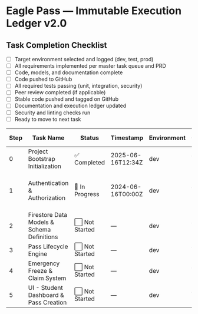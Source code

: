 # Eagle Pass — Immutable Execution Ledger v2.0

## Task Completion Checklist
- [ ] Target environment selected and logged (dev, test, prod)
- [ ] All requirements implemented per master task queue and PRD
- [ ] Code, models, and documentation complete
- [ ] Code pushed to GitHub
- [ ] All required tests passing (unit, integration, security)
- [ ] Peer review completed (if applicable)
- [ ] Stable code pushed and tagged on GitHub
- [ ] Documentation and execution ledger updated
- [ ] Security and linting checks run
- [ ] Ready to move to next task

| Step | Task Name | Status | Timestamp | Environment | Operator | Blocked Reason | AI Flags Triggered | Notes |
|------|-----------|--------|-----------|-------------|----------|----------------|--------------------|-------|
| 0 | Project Bootstrap Initialization | ✅ Completed | 2025-06-16T12:34Z | dev | Jane Doe | None | None | Project scaffold completed. |
| 1 | Authentication & Authorization | 🚧 In Progress | 2024-06-16T00:00Z | dev | Jane Doe | None | None | Stubbed authService methods; implementation ongoing. |
| 2 | Firestore Data Models & Schema Definitions | ⬜ Not Started | — | dev | Jane Doe | None | None | Pending implementation |
| 3 | Pass Lifecycle Engine | ⬜ Not Started | — | dev | Jane Doe | None | None | Pending implementation |
| 4 | Emergency Freeze & Claim System | ⬜ Not Started | — | dev | Jane Doe | None | None | Pending implementation |
| 5 | UI - Student Dashboard & Pass Creation | ⬜ Not Started | — | dev | Jane Doe | None | None | Pending implementation |


